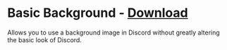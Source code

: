 # Basic Background - [Download](https://betterdiscord.net/ghdl?url=https://raw.githubusercontent.com/mwittrien/BetterDiscordAddons/master/Themes/BasicBackground/BasicBackground.theme.css)

Allows you to use a background image in Discord without greatly altering the basic look of Discord.
